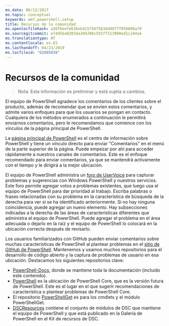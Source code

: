 ```yaml
---
ms.date: 06/12/2017
ms.topic: conceptual
keywords: wmf,powershell,setup
title: Recursos de la comunidad
ms.openlocfilehash: a26f6eefeb3beb41575675b3dd4077f056606a70
ms.sourcegitcommit: e7445ba8203da304286c591ff513900ad1c244a4
ms.translationtype: HT
ms.contentlocale: es-ES
ms.lasthandoff: 04/23/2019
ms.locfileid: "62085038"
---
```

# <a name="community-resources"></a>Recursos de la comunidad
> Nota: Esta información es preliminar y está sujeta a cambios.

El equipo de PowerShell agradece los comentarios de los clientes sobre el producto, además de recomendar que se envíen estos comentarios, y admite varios enfoques para que los usuarios se pongan en contacto.
Cualquiera de los métodos enumerados a continuación le permitirá enviarnos comentarios, pero le recomendamos que comience con los vínculos de la página principal de PowerShell.

La [página principal de PowerShell](https://microsoft.com/powershell) es el centro de información sobre PowerShell y tiene un vínculo directo para enviar "Comentarios" en el menú de la parte superior de la página.
Puede empezar por ahí para acceder rápidamente a nuestros canales de comentarios.
Este es el enfoque recomendado para enviar comentarios, ya que se mantendrá activamente con el tiempo y le dirigirá a la mejor ubicación.

El equipo de PowerShell administra un [foro de UserVoice](https://windowsserver.uservoice.com/forums/301869-powershell/) para capturar problemas y sugerencias con Windows PowerShell y nuestros servicios.
Este foro permite agregar votos a problemas existentes, que luego usa el equipo de PowerShell para dar prioridad al trabajo.
Escriba palabras o frases relacionadas con su problema en la característica de búsqueda de la derecha para ver si se ha identificado anteriormente.
Si no hay ninguna coincidencia, puede agregar un nuevo elemento.
Hay subsecciones indicadas a la derecha de las áreas de características diferentes que administra el equipo de PowerShell.
Puede agregar el problema en el área adecuada o dejarlo en la raíz y el equipo de PowerShell lo colocará en la ubicación correcta después de revisarlo.

Los usuarios familiarizados con GitHub pueden enviar comentarios sobre muchas características de PowerShell al plantear problemas en el [sitio de GitHub de PowerShell](https://github.com/powershell).
Mantenemos y usamos muchos repositorios para el desarrollo de código abierto y la captura de problemas de usuario en esa ubicación.
Destacamos los siguientes repositorios clave:

* [PowerShell-Docs](https://github.com/PowerShell/powershell-docs), donde se mantiene toda la documentación (incluido este contenido).
* [PowerShell](https://github.com/PowerShell/powershell) es la ubicación de PowerShell Core, que es la versión futura de PowerShell.
Este es el lugar en el que sugerir recomendaciones de característica o plantear problemas de PowerShell Core.
* El repositorio [PowerShellGet](https://github.com/PowerShell/powershellget) es para los cmdlets y el módulo PowerShellGet.
* [DSCResources](https://github.com/PowerShell/DscResources) contiene el conjunto de módulos de DSC que mantiene el equipo de PowerShell y que está publicado en la Galería de PowerShell en el Kit de recursos de DSC.
